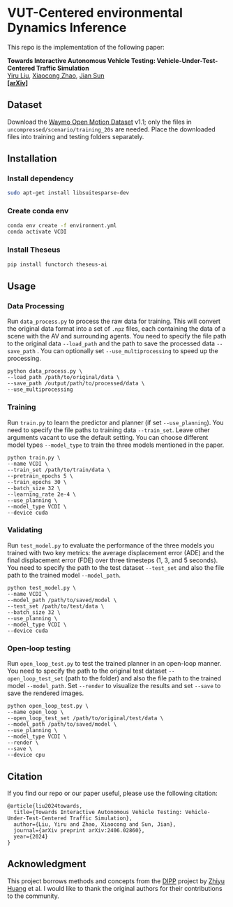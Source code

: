 # VUT-Centered environmental Dynamics Inference
This repo is the implementation of the following paper:

**Towards Interactive Autonomous Vehicle Testing: Vehicle-Under-Test-Centered Traffic Simulation**
<br> [Yiru Liu](https://github.com/YNYSNL), [Xiaocong Zhao](https://zxc-tju.github.io), [Jian Sun](https://scholar.google.com/citations?hl=zh-CN&user=dXaFOeYAAAAJ) 
<br> **[[arXiv]](https://arxiv.org/abs/2406.02860)**

## Dataset
Download the [Waymo Open Motion Dataset](https://waymo.com/open/download/) v1.1; only the files in ```uncompressed/scenario/training_20s``` are needed. Place the downloaded files into training and testing folders separately.

## Installation
### Install dependency
```bash
sudo apt-get install libsuitesparse-dev
```

### Create conda env
```bash
conda env create -f environment.yml
conda activate VCDI
```

### Install Theseus
```bash
pip install functorch theseus-ai
```

## Usage
### Data Processing
Run ```data_process.py``` to process the raw data for training. This will convert the original data format into a set of ```.npz``` files, each containing the data of a scene with the AV and surrounding agents. You need to specify the file path to the original data ```--load_path``` and the path to save the processed data ```--save_path``` . You can optionally set ```--use_multiprocessing``` to speed up the processing. 
```shell
python data_process.py \
--load_path /path/to/original/data \
--save_path /output/path/to/processed/data \
--use_multiprocessing
```

### Training
Run ```train.py``` to learn the predictor and planner (if set ```--use_planning```). You need to specify the file paths to training data ```--train_set```. Leave other arguments vacant to use the default setting. You can choose different model types ```--model_type``` to train the three models mentioned in the paper.
```shell
python train.py \
--name VCDI \
--train_set /path/to/train/data \
--pretrain_epochs 5 \
--train_epochs 30 \
--batch_size 32 \
--learning_rate 2e-4 \
--use_planning \
--model_type VCDI \
--device cuda
```

### Validating
Run ```test_model.py``` to evaluate the performance of the three models you trained with two key metrics: the average displacement error (ADE) and the final displacement error (FDE) over three timesteps (1, 3, and 5 seconds). You need to specify the path to the test dataset ```--test_set``` and also the file path to the trained model ```--model_path```.
```shell
python test_model.py \
--name VCDI \
--model_path /path/to/saved/model \
--test_set /path/to/test/data \
--batch_size 32 \
--use_planning \
--model_type VCDI \
--device cuda
```

### Open-loop testing
Run ```open_loop_test.py``` to test the trained planner in an open-loop manner. You need to specify the path to the original test dataset ```--open_loop_test_set``` (path to the folder) and also the file path to the trained model ```--model_path```. Set ```--render``` to visualize the results and set ```--save``` to save the rendered images.
```shell
python open_loop_test.py \
--name open_loop \
--open_loop_test_set /path/to/original/test/data \
--model_path /path/to/saved/model \
--use_planning \
--model_type VCDI \
--render \
--save \
--device cpu
```

## Citation
If you find our repo or our paper useful, please use the following citation:
```
@article{liu2024towards,
  title={Towards Interactive Autonomous Vehicle Testing: Vehicle-Under-Test-Centered Traffic Simulation},
  author={Liu, Yiru and Zhao, Xiaocong and Sun, Jian},
  journal={arXiv preprint arXiv:2406.02860},
  year={2024}
}
```
## Acknowledgment
This project borrows methods and concepts from the [DIPP](https://github.com/MCZhi/DIPP) project by [Zhiyu Huang](https://mczhi.github.io/) et al. I would like to thank the original authors for their contributions to the community. 
